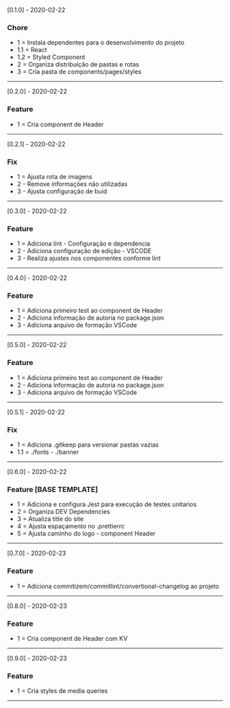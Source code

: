 [0.1.0] - 2020-02-22 
### Chore
- 1 = Instala dependentes para o desenvolvimento do projeto
- 1.1 = React
- 1.2 = Styled Component
- 2 = Organiza distribuição de pastas e rotas 
- 3 = Cria pasta de components/pages/styles
---
[0.2.0] - 2020-02-22 
### Feature
- 1 = Cria component de Header
---
[0.2.1] - 2020-02-22 
### Fix
- 1 = Ajusta rota de imagens
- 2 - Remove informações não utilizadas
- 3 - Ajusta configuração de buid
---
[0.3.0] - 2020-02-22 
### Feature
- 1 = Adiciona lint - Configuração e dependencia
- 2 - Adiciona configuração de edição - VSCODE 
- 3 - Realiza ajustes nos componentes conforme lint
---
[0.4.0] - 2020-02-22 
### Feature
- 1 = Adiciona primeiro test ao component de Header
- 2 - Adiciona informação de autoria no package.json
- 3 - Adiciona arquivo de formação VSCode
---
[0.5.0] - 2020-02-22 
### Feature
- 1 = Adiciona primeiro test ao component de Header
- 2 - Adiciona informação de autoria no package.json
- 3 - Adiciona arquivo de formação VSCode
---
[0.5.1] - 2020-02-22 
### Fix
- 1 = Adiciona .gitkeep para versionar pastas vazias
- 1.1 = ./fonts - ./banner 
---
[0.6.0] - 2020-02-22 
### Feature **[BASE TEMPLATE]**
- 1 = Adiciona e configura Jest para execução de testes unitarios 
- 2 = Organiza DEV Dependencies
- 3 = Atualiza title do site
- 4 = Ajusta espaçamento no .prettierrc
- 5 = Ajusta caminho do logo - component Header
---
[0.7.0] - 2020-02-23 
### Feature 
- 1 = Adiciona commitizem/commitlint/convertional-changelog ao projeto
---
[0.8.0] - 2020-02-23 
### Feature 
- 1 = Cria component de Header com KV
---
[0.9.0] - 2020-02-23 
### Feature 
- 1 = Cria styles de media queries
---